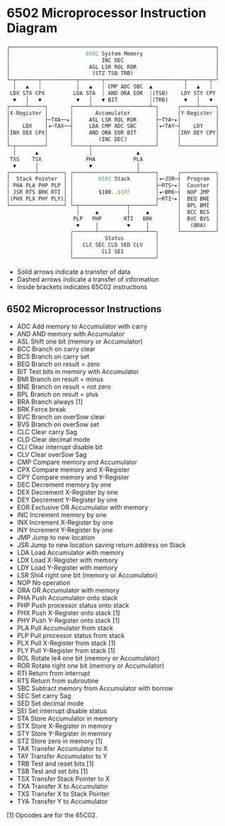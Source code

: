 # 6502 Microprocessor Instruction Diagram
```js
┌─────────────────────────────────────────────────────────────────┐
│                        6502 System Memory                       │
│                             INC DEC                             │
│                         ASL LSR ROL ROR                         │
│                          (STZ TSB TRB)                          │
└─┬───────┬───────────┬───────┬─────────────────────────┬───────┬─┘
  │   ▲   ┊           │   ▲   ┊ CMP ADC SBC  ▲          │   ▲   ┊  
 LDX STX CPX         LDA STA  ┊ AND ORA EOR  ┊(TSB)    LDY STY CPY 
  ▼   │   ▼           ▼   │   ▼ BIT          ┊(TRB)     ▼   │   ▼  
┌─────┴─────┐       ┌─────┴──────────────────┴─┐      ┌─────┴─────┐
│X-Register │       │       Accumulator        │      │Y-Register │
│           ├─TXA──▸│     ASL LSR ROL ROR      ├─TYA─▸│           │
│    LDX    │◂─TAX──┤     LDA CMP ADC SBC      │◂─TAY─┤    LDY    │
│INX DEX CPX│       │     AND ORA EOR BIT      │      │INY DEY CPY│
│           │       │        (INC DEC)         │      │           │
└─┬─────────┘       └─────┬────────────────────┘      └───────────┘
  │      ▲                │              ▲                         
 TXS    TSX              PHA            PLA                        
  ▼      │                ▼              │                         
┌────────┴────────┐ ┌────────────────────┴─────┐      ┌───────────┐
│  Stack Pointer  │ │        6502 Stack        │◂─JSR─┤  Program  │
│ PHA PLA PHP PLP │ │                          ├─RTS─▸│  Counter  │
│ JSR RTS BRK RTI │ │        $100..$1FF        │◂─BRK─┤  NOP JMP  │
│(PHX PLX PHY PLY)│ │                          ├─RTI─▸│  BEQ BNE  │
└─────────────────┘ └─┬───────────────┬────────┘      │  BPL BMI  │
                      │     ▲         │     ▲         │  BCC BCS  │
                     PLP   PHP       RTI   BRK        │  BVC BVS  │
                      ▼     │         ▼     │         │   (BRA)   │
                    ┌───────┴───────────────┴──┐      └───────────┘
                    │          Status          │                   
                    │   CLC SEC CLD SED CLV    │                   
                    │         CLI SEI          │                   
                    └──────────────────────────┘                   
```
- Solid arrows indicate a transfer of data
- Dashed arrows indicate a transfer of information
- Inside brackets indicates 65C02 instructions


## 6502 Microprocessor Instructions
- ADC Add memory to Accumulator with carry  
- AND AND memory with Accumulator  
- ASL Shift one bit (memory or Accumulator)  
- BCC Branch on carry clear  
- BCS Branch on carry set  
- BEQ Branch on result = zero  
- BIT Test bits in memory with Accumulator  
- BMI Branch on result = minus
- BNE Branch on result = not zero
- BPL Branch on result = plus
- BRA Branch always [1]
- BRK Force break
- BVC Branch on overSow clear
- BVS Branch on overSow set
- CLC Clear carry Sag
- CLD Clear decimal mode
- CLI Clear interrupt disable bit
- CLV Clear overSow Sag
- CMP Compare memory and Accumulator
- CPX Compare memory and X-Register
- CPY Compare memory and Y-Register
- DEC Decrement memory by one
- DEX Decrement X-Register by one
- DEY Decrement Y-Register by one
- EOR Exclusive OR Accumulator with memory
- INC Increment memory by one
- INX Increment X-Register by one
- INY Increment Y-Register by one
- JMP Jump to new location
- JSR Jump to new location saving return address on Stack
- LDA Load Accumulator with memory
- LDX Load X-Register with memory
- LDY Load Y-Register with memory
- LSR Shi4 right one bit (memory or Accumulator)
- NOP No operation
- ORA OR Accumulator with memory
- PHA Push Accumulator onto stack
- PHP Push processor status onto stack
- PHX Push X-Register onto stack [1]
- PHY Push Y-Register onto stack [1]
- PLA Pull Accumulator from stack
- PLP Pull processor status from stack
- PLX Pull X-Register from stack [1]
- PLY Pull Y-Register from stack [1]
- ROL Rotate le4 one bit (memory or Accumulator)
- ROR Rotate right one bit (memory or Accumulator)
- RTI Return from interrupt
- RTS Return from subroutine
- SBC Subtract memory from Accumulator with borrow
- SEC Set carry Sag
- SED Set decimal mode
- SEI Set interrupt disable status
- STA Store Accumulator in memory
- STX Store X-Register in memory
- STY Store Y-Register in memory
- STZ Store zero in memory [1]
- TAX Transfer Accumulator to X
- TAY Transfer Accumulator to Y
- TRB Test and reset bits [1]
- TSB Test and set bits [1]
- TSX Transfer Stack Pointer to X
- TXA Transfer X to Accumulator
- TXS Transfer X to Stack Pointer
- TYA Transfer Y to Accumulator

[1] Opcodes are for the 65C02.